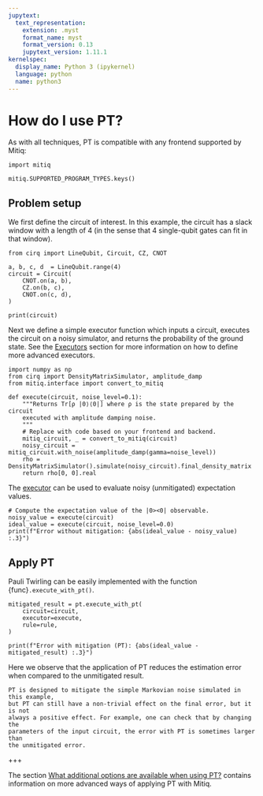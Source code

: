 ```yaml
---
jupytext:
  text_representation:
    extension: .myst
    format_name: myst
    format_version: 0.13
    jupytext_version: 1.11.1
kernelspec:
  display_name: Python 3 (ipykernel)
  language: python
  name: python3
---
```


# How do I use PT?

As with all techniques, PT is compatible with any frontend supported by Mitiq:

```{code-cell} ipython3
import mitiq

mitiq.SUPPORTED_PROGRAM_TYPES.keys()
```


## Problem setup
We first define the circuit of interest. In this example, the circuit has a
slack window with a length of 4 (in the sense that 4 single-qubit gates can fit in that window).

```{code-cell} ipython3
from cirq import LineQubit, Circuit, CZ, CNOT

a, b, c, d  = LineQubit.range(4)
circuit = Circuit(
    CNOT.on(a, b),
    CZ.on(b, c),
    CNOT.on(c, d),
)

print(circuit)
```

Next we define a simple executor function which inputs a circuit, executes
the circuit on a noisy simulator, and returns the probability of the ground
state. See the [Executors](executors.md) section for more information on
how to define more advanced executors.

```{code-cell} ipython3
import numpy as np
from cirq import DensityMatrixSimulator, amplitude_damp
from mitiq.interface import convert_to_mitiq

def execute(circuit, noise_level=0.1):
    """Returns Tr[ρ |0⟩⟨0|] where ρ is the state prepared by the circuit
    executed with amplitude damping noise.
    """
    # Replace with code based on your frontend and backend.
    mitiq_circuit, _ = convert_to_mitiq(circuit)
    noisy_circuit = mitiq_circuit.with_noise(amplitude_damp(gamma=noise_level))
    rho = DensityMatrixSimulator().simulate(noisy_circuit).final_density_matrix
    return rho[0, 0].real
```

The [executor](executors.md) can be used to evaluate noisy (unmitigated)
expectation values.

```{code-cell} ipython3
# Compute the expectation value of the |0><0| observable.
noisy_value = execute(circuit)
ideal_value = execute(circuit, noise_level=0.0)
print(f"Error without mitigation: {abs(ideal_value - noisy_value) :.3}")
```

## Apply PT
Pauli Twirling can be easily implemented with the function
{func}`.execute_with_pt()`.

```{code-cell} ipython3
mitigated_result = pt.execute_with_pt(
    circuit=circuit,
    executor=execute,
    rule=rule,
)
```

```{code-cell} ipython3
print(f"Error with mitigation (PT): {abs(ideal_value - mitigated_result) :.3}")
```

Here we observe that the application of PT reduces the estimation error when compared
to the unmitigated result.

```{admonition} Note:
PT is designed to mitigate the simple Markovian noise simulated in this example,
but PT can still have a non-trivial effect on the final error, but it is not
always a positive effect. For example, one can check that by changing the
parameters of the input circuit, the error with PT is sometimes larger than
the unmitigated error.
```

+++

The section
[What additional options are available when using PT?](pt-3-options.md)
contains information on more advanced ways of applying PT with Mitiq.
